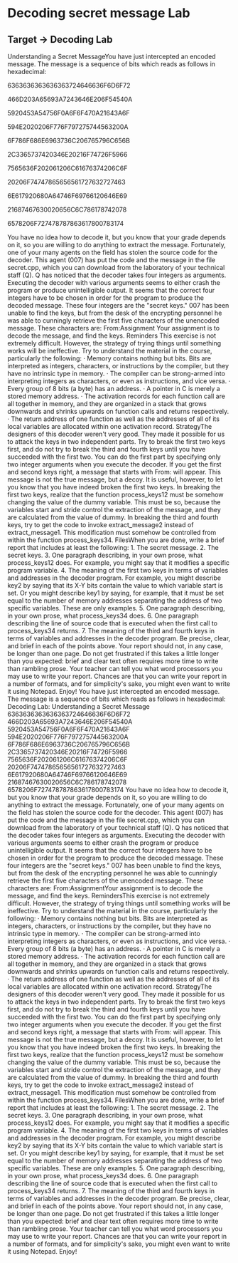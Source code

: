 # Decoding secret message Lab

## Target -> Decoding Lab
Understanding a Secret MessageYou have just intercepted an encoded message. The message is a sequence of bits which reads as follows in hexadecimal: 

6363636363636363724646636F6D6F72

466D203A65693A7243646E206F54540A

5920453A54756F0A6F6F470A21643A6F

594E2020206F776F797275744563200A

6F786F686E6963736C206765796C656B

2C3365737420346E20216F74726F5966

7565636F202061206C61676374206C6F

20206F74747865656561727632727463

6E617920680A64746F69766120646E69

21687467630020656C6C786178742078

6578206F727478787863617800783174

You have no idea how to decode it, but you know that your grade depends on it, so you are willing to do anything to extract the message. Fortunately, one of your many agents on the field has stolen the source code for the decoder. This agent (007) has put the code and the message in the file secret.cpp, which you can download from the laboratory of your technical staff (Q). Q has noticed that the decoder takes four integers as arguments. Executing the decoder with various arguments seems to either crash the program or produce unintelligible output. It seems that the correct four integers have to be chosen in order for the program to produce the decoded message. These four integers are the "secret keys." 007 has been unable to find the keys, but from the desk of the encrypting personnel he was able to cunningly retrieve the first five characters of the unencoded message. 
These characters are: From:Assignment Your assignment is to decode the message, and find the keys. Reminders This exercise is not extremely difficult. However, the strategy of trying things until something works will be ineffective. Try to understand the material in the course, particularly the following: ·	Memory contains nothing but bits. Bits are interpreted as integers, characters, or instructions by the compiler, but they have no intrinsic type in memory. ·	The compiler can be strong-armed into interpreting integers as characters, or even as instructions, and vice versa. ·	Every group of 8 bits (a byte) has an address. ·	A pointer in C is merely a stored memory address. ·	The activation records for each function call are all together in memory, and they are organized in a stack that grows downwards and shrinks upwards on function calls and returns respectively. ·	The return address of one function as well as the addresses of all of its local variables are allocated within one activation record. StrategyThe designers of this decoder weren't very good. They made it possible for us to attack the keys in two independent parts. Try to break the first two keys first, and do not try to break the third and fourth keys until you have succeeded with the first two. You can do the first part by specifying only two integer arguments when you execute the decoder. If you get the first and second keys right, a message that starts with From: will appear. This message is not the true message, but a decoy. It is useful, however, to let you know that you have indeed broken the first two keys. In breaking the first two keys, realize that the function process_keys12 must be somehow changing the value of the dummy variable. This must be so, because the variables start and stride control the extraction of the message, and they are calculated from the value of dummy. In breaking the third and fourth keys, try to get the code to invoke extract_message2 instead of extract_message1. This modification must somehow be controlled from within the function process_keys34. FilesWhen you are done, write a brief report that includes at least the following: 1.	The secret message. 2.	The secret keys. 3.	One paragraph describing, in your own prose, what process_keys12 does. For example, you might say that it modifies a specific program variable. 4.	The meaning of the first two keys in terms of variables and addresses in the decoder program. For example, you might describe key2 by saying that its X-Y bits contain the value to which variable start is set. Or you might describe key1 by saying, for example, that it must be set equal to the number of memory addresses separating the address of two specific variables. These are only examples. 5.	One paragraph describing, in your own prose, what process_keys34 does. 6.	One paragraph describing the line of source code that is executed when the first call to process_keys34 returns. 7.	The meaning of the third and fourth keys in terms of variables and addresses in the decoder program. Be precise, clear, and brief in each of the points above. Your report should not, in any case, be longer than one page. Do not get frustrated if this takes a little longer than you expected: brief and clear text often requires more time to write than rambling prose. Your teacher can tell you what word processors you may use to write your report. Chances are that you can write your report in a number of formats, and for simplicity's sake, you might even want to write it using Notepad. Enjoy!
You have just intercepted an encoded message. The message is a sequence of bits which reads as follows in hexadecimal: 
Decoding Lab: Understanding a Secret Message
6363636363636363724646636F6D6F72
466D203A65693A7243646E206F54540A
5920453A54756F0A6F6F470A21643A6F
594E2020206F776F797275744563200A
6F786F686E6963736C206765796C656B
2C3365737420346E20216F74726F5966
7565636F202061206C61676374206C6F
20206F74747865656561727632727463
6E617920680A64746F69766120646E69
21687467630020656C6C786178742078
6578206F727478787863617800783174
You have no idea how to decode it, but you know that your grade depends on it, so you are willing to do anything to extract the message. Fortunately, one of your many agents on the field has stolen the source code for the decoder. This agent (007) has put the code and the message in the file secret.cpp, which you can download from the laboratory of your technical staff (Q). Q has noticed that the decoder takes four integers as arguments. Executing the decoder with various arguments seems to either crash the program or produce unintelligible output. It seems that the correct four integers have to be chosen in order for the program to produce the decoded message. These four integers are the "secret keys." 007 has been unable to find the keys, but from the desk of the encrypting personnel he was able to cunningly retrieve the first five characters of the unencoded message. These characters are: From:AssignmentYour assignment is to decode the message, and find the keys. RemindersThis exercise is not extremely difficult. However, the strategy of trying things until something works will be ineffective. Try to understand the material in the course, particularly the following: ·	Memory contains nothing but bits. Bits are interpreted as integers, characters, or instructions by the compiler, but they have no intrinsic type in memory. ·	The compiler can be strong-armed into interpreting integers as characters, or even as instructions, and vice versa. ·	Every group of 8 bits (a byte) has an address. ·	A pointer in C is merely a stored memory address. ·	The activation records for each function call are all together in memory, and they are organized in a stack that grows downwards and shrinks upwards on function calls and returns respectively. ·	The return address of one function as well as the addresses of all of its local variables are allocated within one activation record. StrategyThe designers of this decoder weren't very good. They made it possible for us to attack the keys in two independent parts. Try to break the first two keys first, and do not try to break the third and fourth keys until you have succeeded with the first two. You can do the first part by specifying only two integer arguments when you execute the decoder. If you get the first and second keys right, a message that starts with From: will appear. This message is not the true message, but a decoy. It is useful, however, to let you know that you have indeed broken the first two keys. In breaking the first two keys, realize that the function process_keys12 must be somehow changing the value of the dummy variable. This must be so, because the variables start and stride control the extraction of the message, and they are calculated from the value of dummy. In breaking the third and fourth keys, try to get the code to invoke extract_message2 instead of extract_message1. This modification must somehow be controlled from within the function process_keys34. FilesWhen you are done, write a brief report that includes at least the following: 1.	The secret message. 2.	The secret keys. 3.	One paragraph describing, in your own prose, what process_keys12 does. For example, you might say that it modifies a specific program variable. 4.	The meaning of the first two keys in terms of variables and addresses in the decoder program. For example, you might describe key2 by saying that its X-Y bits contain the value to which variable start is set. Or you might describe key1 by saying, for example, that it must be set equal to the number of memory addresses separating the address of two specific variables. These are only examples. 5.	One paragraph describing, in your own prose, what process_keys34 does. 6.	One paragraph describing the line of source code that is executed when the first call to process_keys34 returns. 7.	The meaning of the third and fourth keys in terms of variables and addresses in the decoder program. Be precise, clear, and brief in each of the points above. Your report should not, in any case, be longer than one page. Do not get frustrated if this takes a little longer than you expected: brief and clear text often requires more time to write than rambling prose. Your teacher can tell you what word processors you may use to write your report. Chances are that you can write your report in a number of formats, and for simplicity's sake, you might even want to write it using Notepad. Enjoy!




